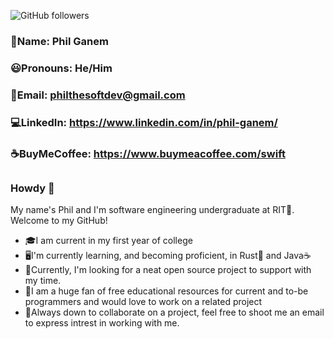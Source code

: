 ![GitHub followers](https://img.shields.io/github/followers/SwiftWindz?style=social)
### 👨Name: Phil Ganem
### 😃Pronouns: He/Him
### 📧Email: philthesoftdev@gmail.com 
### 💻LinkedIn: https://www.linkedin.com/in/phil-ganem/ 
### ☕BuyMeCoffee: https://www.buymeacoffee.com/swift 
##
### Howdy 🤠
My name's Phil and I'm software engineering undergraduate at RIT🐯. Welcome to my GitHub!
- 🎓I am current in my first year of college
- 🖥️I'm currently learning, and becoming proficient, in Rust🦀 and Java☕
- 📂Currently, I'm looking for a neat open source project to support with my time.
- 📖I am a huge fan of free educational resources for current and to-be programmers and would love to work on a related project
- 👷Always down to collaborate on a project, feel free to shoot me an email to express intrest in working with me.
 
<!--
**SwiftWindz/SwiftWindz** is a ✨ _special_ ✨ repository because its `README.md` (this file) appears on your GitHub profile.
